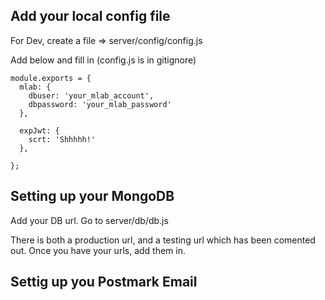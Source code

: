 ## Add your local config file

For Dev, create a file => server/config/config.js

Add below and fill in (config.js is in gitignore)

```
module.exports = {
  mlab: {
    dbuser: 'your_mlab_account',
    dbpassword: 'your_mlab_password'
  },

  expJwt: {
    scrt: 'Shhhhh!'
  },

}; 
```

## Setting up your MongoDB

Add your DB url.  Go to server/db/db.js

There is both a production url, and a testing url which has been comented out.  Once you have your urls, add them in.  

## Settig up you Postmark Email